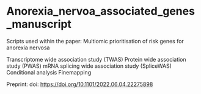 # Anorexia_nervoa_associated_genes_manuscript
Scripts used within the paper: Multiomic prioritisation of risk genes for anorexia nervosa

Transcriptome wide association study (TWAS)
Protein wide association study (PWAS)
mRNA splicing wide association study (SpliceWAS)
Conditional analysis
Finemapping

Preprint: doi: https://doi.org/10.1101/2022.06.04.22275898
